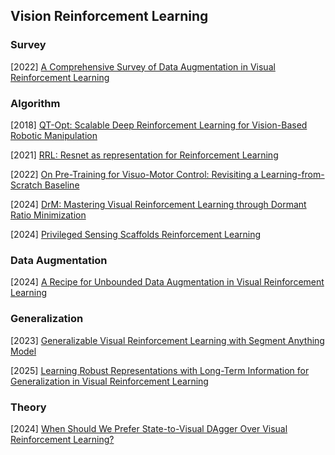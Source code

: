 ## Vision Reinforcement Learning

### Survey

[2022] [A Comprehensive Survey of Data Augmentation in Visual Reinforcement Learning](https://arxiv.org/abs/2210.04561)



### Algorithm

[2018] [QT-Opt: Scalable Deep Reinforcement Learning for Vision-Based Robotic Manipulation](https://arxiv.org/abs/1806.10293)

[2021] [RRL: Resnet as representation for Reinforcement Learning](https://arxiv.org/abs/2107.03380)

[2022] [On Pre-Training for Visuo-Motor Control: Revisiting a Learning-from-Scratch Baseline](https://arxiv.org/abs/2212.05749)

[2024] [DrM: Mastering Visual Reinforcement Learning through Dormant Ratio Minimization](https://arxiv.org/abs/2310.19668)

[2024] [Privileged Sensing Scaffolds Reinforcement Learning](https://openreview.net/pdf?id=EpVe8jAjdx)



### Data Augmentation

[2024] [A Recipe for Unbounded Data Augmentation in Visual Reinforcement Learning](https://arxiv.org/abs/2405.17416)



### Generalization

[2023] [Generalizable Visual Reinforcement Learning with Segment Anything Model](https://arxiv.org/abs/2312.17116)

[2025] [Learning Robust Representations with Long-Term Information for Generalization in Visual Reinforcement Learning](https://openreview.net/forum?id=PDtMrogheZ)



### Theory

[2024] [When Should We Prefer State-to-Visual DAgger Over Visual Reinforcement Learning?](https://arxiv.org/abs/2412.13662)
